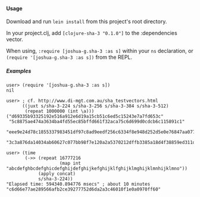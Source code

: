 #### Usage

Download and run `lein install` from this project's root directory.

In your project.clj, add `[clojure-sha-3 "0.1.0"]` to the :dependencies vector.

When using, `:require [joshua-g.sha-3 :as s]` within your `ns` declaration, or `(require '[joshua-g.sha-3 :as s])` from the REPL.

##### Examples

```
user> (require '[joshua-g.sha-3 :as s])
nil

user> ; cf. http://www.di-mgt.com.au/sha_testvectors.html
      ((juxt s/sha-3-224 s/sha-3-256 s/sha-3-384 s/sha-3-512)
       (repeat 1000000 (int \a)))
("d69335b93325192e516a912e6d19a15cb51c6ed5c15243e7a7fd653c"
 "5c8875ae474a3634ba4fd55ec85bffd661f32aca75c6d699d0cdcb6c115891c1"
 "eee9e24d78c1855337983451df97c8ad9eedf256c6334f8e948d252d5e0e76847aa0774ddb90a842190d2c558b4b8340"
 "3c3a876da14034ab60627c077bb98f7e120a2a5370212dffb3385a18d4f38859ed311d0a9d5141ce9cc5c66ee689b266a8aa18ace8282a0e0db596c90b0a7b87")

user> (time
       (->> (repeat 16777216 
                    (map int "abcdefghbcdefghicdefghijdefghijkefghijklfghijklmghijklmnhijklmno"))
            (apply concat)
            s/sha-3-224))
"Elapsed time: 594340.894776 msecs" ; about 10 minutes
"c6d66e77ae289566afb2ce39277752d6da2a3c46010f1e0a0970ff60"
```
